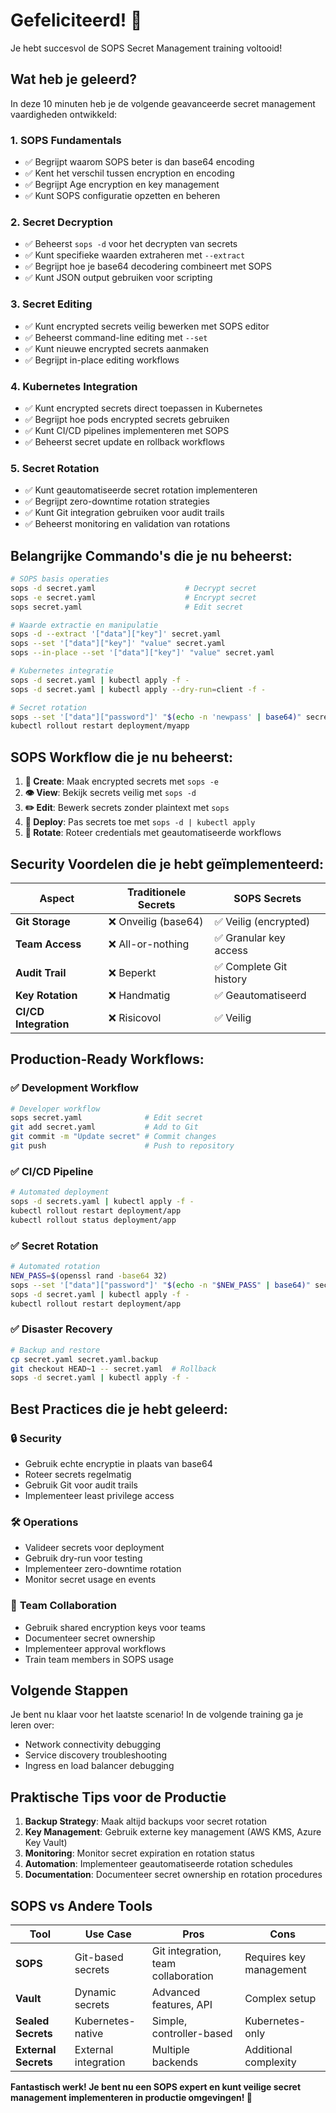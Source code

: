 # Gefeliciteerd! 🎉

Je hebt succesvol de SOPS Secret Management training voltooid!

## Wat heb je geleerd?

In deze 10 minuten heb je de volgende geavanceerde secret management vaardigheden ontwikkeld:

### 1. SOPS Fundamentals
- ✅ Begrijpt waarom SOPS beter is dan base64 encoding
- ✅ Kent het verschil tussen encryption en encoding
- ✅ Begrijpt Age encryption en key management
- ✅ Kunt SOPS configuratie opzetten en beheren

### 2. Secret Decryption
- ✅ Beheerst `sops -d` voor het decrypten van secrets
- ✅ Kunt specifieke waarden extraheren met `--extract`
- ✅ Begrijpt hoe je base64 decodering combineert met SOPS
- ✅ Kunt JSON output gebruiken voor scripting

### 3. Secret Editing
- ✅ Kunt encrypted secrets veilig bewerken met SOPS editor
- ✅ Beheerst command-line editing met `--set`
- ✅ Kunt nieuwe encrypted secrets aanmaken
- ✅ Begrijpt in-place editing workflows

### 4. Kubernetes Integration
- ✅ Kunt encrypted secrets direct toepassen in Kubernetes
- ✅ Begrijpt hoe pods encrypted secrets gebruiken
- ✅ Kunt CI/CD pipelines implementeren met SOPS
- ✅ Beheerst secret update en rollback workflows

### 5. Secret Rotation
- ✅ Kunt geautomatiseerde secret rotation implementeren
- ✅ Begrijpt zero-downtime rotation strategies
- ✅ Kunt Git integration gebruiken voor audit trails
- ✅ Beheerst monitoring en validation van rotations

## Belangrijke Commando's die je nu beheerst:

```bash
# SOPS basis operaties
sops -d secret.yaml                    # Decrypt secret
sops -e secret.yaml                    # Encrypt secret
sops secret.yaml                       # Edit secret

# Waarde extractie en manipulatie
sops -d --extract '["data"]["key"]' secret.yaml
sops --set '["data"]["key"]' "value" secret.yaml
sops --in-place --set '["data"]["key"]' "value" secret.yaml

# Kubernetes integratie
sops -d secret.yaml | kubectl apply -f -
sops -d secret.yaml | kubectl apply --dry-run=client -f -

# Secret rotation
sops --set '["data"]["password"]' "$(echo -n 'newpass' | base64)" secret.yaml
kubectl rollout restart deployment/myapp
```

## SOPS Workflow die je nu beheerst:

1. **🔐 Create**: Maak encrypted secrets met `sops -e`
2. **👁️ View**: Bekijk secrets veilig met `sops -d`
3. **✏️ Edit**: Bewerk secrets zonder plaintext met `sops`
4. **🚀 Deploy**: Pas secrets toe met `sops -d | kubectl apply`
5. **🔄 Rotate**: Roteer credentials met geautomatiseerde workflows

## Security Voordelen die je hebt geïmplementeerd:

| Aspect | Traditionele Secrets | SOPS Secrets |
|--------|---------------------|--------------|
| **Git Storage** | ❌ Onveilig (base64) | ✅ Veilig (encrypted) |
| **Team Access** | ❌ All-or-nothing | ✅ Granular key access |
| **Audit Trail** | ❌ Beperkt | ✅ Complete Git history |
| **Key Rotation** | ❌ Handmatig | ✅ Geautomatiseerd |
| **CI/CD Integration** | ❌ Risicovol | ✅ Veilig |

## Production-Ready Workflows:

### ✅ **Development Workflow**
```bash
# Developer workflow
sops secret.yaml              # Edit secret
git add secret.yaml           # Add to Git
git commit -m "Update secret" # Commit changes
git push                      # Push to repository
```

### ✅ **CI/CD Pipeline**
```bash
# Automated deployment
sops -d secrets.yaml | kubectl apply -f -
kubectl rollout restart deployment/app
kubectl rollout status deployment/app
```

### ✅ **Secret Rotation**
```bash
# Automated rotation
NEW_PASS=$(openssl rand -base64 32)
sops --set '["data"]["password"]' "$(echo -n "$NEW_PASS" | base64)" secret.yaml
sops -d secret.yaml | kubectl apply -f -
kubectl rollout restart deployment/app
```

### ✅ **Disaster Recovery**
```bash
# Backup and restore
cp secret.yaml secret.yaml.backup
git checkout HEAD~1 -- secret.yaml  # Rollback
sops -d secret.yaml | kubectl apply -f -
```

## Best Practices die je hebt geleerd:

### 🔒 **Security**
- Gebruik echte encryptie in plaats van base64
- Roteer secrets regelmatig
- Gebruik Git voor audit trails
- Implementeer least privilege access

### 🛠️ **Operations**
- Valideer secrets voor deployment
- Gebruik dry-run voor testing
- Implementeer zero-downtime rotation
- Monitor secret usage en events

### 👥 **Team Collaboration**
- Gebruik shared encryption keys voor teams
- Documenteer secret ownership
- Implementeer approval workflows
- Train team members in SOPS usage

## Volgende Stappen

Je bent nu klaar voor het laatste scenario! In de volgende training ga je leren over:
- Network connectivity debugging
- Service discovery troubleshooting
- Ingress en load balancer debugging

## Praktische Tips voor de Productie

1. **Backup Strategy**: Maak altijd backups voor secret rotation
2. **Key Management**: Gebruik externe key management (AWS KMS, Azure Key Vault)
3. **Monitoring**: Monitor secret expiration en rotation status
4. **Automation**: Implementeer geautomatiseerde rotation schedules
5. **Documentation**: Documenteer secret ownership en rotation procedures

## SOPS vs Andere Tools

| Tool | Use Case | Pros | Cons |
|------|----------|------|------|
| **SOPS** | Git-based secrets | Git integration, team collaboration | Requires key management |
| **Vault** | Dynamic secrets | Advanced features, API | Complex setup |
| **Sealed Secrets** | Kubernetes-native | Simple, controller-based | Kubernetes-only |
| **External Secrets** | External integration | Multiple backends | Additional complexity |

**Fantastisch werk! Je bent nu een SOPS expert en kunt veilige secret management implementeren in productie omgevingen! 🔐**